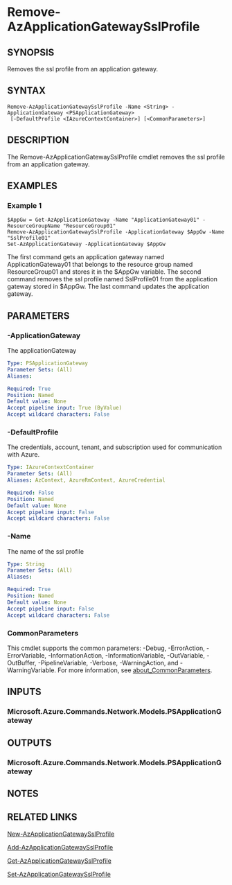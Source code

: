 ﻿---
external help file: Microsoft.Azure.PowerShell.Cmdlets.Network.dll-Help.xml
Module Name: Az.Network
online version: https://learn.microsoft.com/powershell/module/az.network/remove-azapplicationgatewaysslprofile
schema: 2.0.0
---

# Remove-AzApplicationGatewaySslProfile

## SYNOPSIS
Removes the ssl profile from an application gateway.

## SYNTAX

```
Remove-AzApplicationGatewaySslProfile -Name <String> -ApplicationGateway <PSApplicationGateway>
 [-DefaultProfile <IAzureContextContainer>] [<CommonParameters>]
```

## DESCRIPTION
The Remove-AzApplicationGatewaySslProfile cmdlet removes the ssl profile from an application gateway.

## EXAMPLES

### Example 1
```
$AppGw = Get-AzApplicationGateway -Name "ApplicationGateway01" -ResourceGroupName "ResourceGroup01"
Remove-AzApplicationGatewaySslProfile -ApplicationGateway $AppGw -Name "SslProfile01"
Set-AzApplicationGateway -ApplicationGateway $AppGw
```

The first command gets an application gateway named ApplicationGateway01 that belongs to the resource group named ResourceGroup01 and stores it in the $AppGw variable.
The second command removes the ssl profile named SslProfile01 from the application gateway stored in $AppGw.
The last command updates the application gateway.

## PARAMETERS

### -ApplicationGateway
The applicationGateway

```yaml
Type: PSApplicationGateway
Parameter Sets: (All)
Aliases:

Required: True
Position: Named
Default value: None
Accept pipeline input: True (ByValue)
Accept wildcard characters: False
```

### -DefaultProfile
The credentials, account, tenant, and subscription used for communication with Azure.

```yaml
Type: IAzureContextContainer
Parameter Sets: (All)
Aliases: AzContext, AzureRmContext, AzureCredential

Required: False
Position: Named
Default value: None
Accept pipeline input: False
Accept wildcard characters: False
```

### -Name
The name of the ssl profile

```yaml
Type: String
Parameter Sets: (All)
Aliases:

Required: True
Position: Named
Default value: None
Accept pipeline input: False
Accept wildcard characters: False
```

### CommonParameters
This cmdlet supports the common parameters: -Debug, -ErrorAction, -ErrorVariable, -InformationAction, -InformationVariable, -OutVariable, -OutBuffer, -PipelineVariable, -Verbose, -WarningAction, and -WarningVariable. For more information, see [about_CommonParameters](http://go.microsoft.com/fwlink/?LinkID=113216).

## INPUTS

### Microsoft.Azure.Commands.Network.Models.PSApplicationGateway
## OUTPUTS

### Microsoft.Azure.Commands.Network.Models.PSApplicationGateway
## NOTES

## RELATED LINKS

[New-AzApplicationGatewaySslProfile]()

[Add-AzApplicationGatewaySslProfile]()

[Get-AzApplicationGatewaySslProfile]()

[Set-AzApplicationGatewaySslProfile]()

